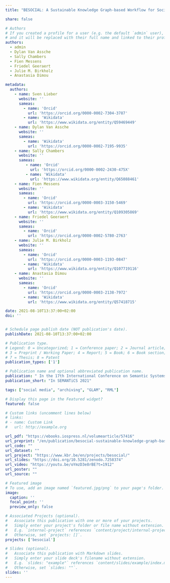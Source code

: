 ```yaml
---
title: "BESOCIAL: A Sustainable Knowledge Graph-based Workflow for Social Media Archiving"

share: false

# Authors
# If you created a profile for a user (e.g. the default `admin` user), write the username (folder name) here
# and it will be replaced with their full name and linked to their profile.
authors:
  - admin
  - Dylan Van Assche
  - Sally Chambers
  - Fien Messens
  - Friedel Geeraert
  - Julie M. Birkholz
  - Anastasia Dimou

metadata:
  authors:
    - name: Sven Lieber
      website: ''
      sameas:
        - name: 'Orcid'
          url: 'https://orcid.org/0000-0002-7304-3787'
        - name: 'Wikidata'
          url: 'https://www.wikidata.org/entity/Q59469449'
    - name: Dylan Van Assche
      website: ''
      sameas:
        - name: 'Wikidata'
          url: 'https://orcid.org/0000-0002-7195-9935'
    - name: Sally Chambers
      website: ''
      sameas:
         - name: 'Orcid'
           url: 'https://orcid.org/0000-0002-2430-475X'
         - name: 'Wikidata'
           url: 'https://www.wikidata.org/entity/Q65088461'
    - name: Fien Messens
      website: ''
      sameas:
        - name: 'Orcid'
          url: 'https://orcid.org/0000-0003-3150-5469'
        - name: 'Wikidata'
          url: 'https://www.wikidata.org/entity/Q109305869'
    - name: Friedel Geeraert
      website: ''
      sameas:
        - name: 'Orcid'
          url: 'https://orcid.org/0000-0002-5780-2763'
    - name: Julie M. Birkholz
      website: ''
      sameas:
        - name: 'Orcid'
          url: 'https://orcid.org/0000-0003-1193-0847'
        - name: 'Wikidata'
          url: 'https://www.wikidata.org/entity/Q107719116'
    - name: Anastasia Dimou
      website: ''
      sameas:
        - name: 'Orcid'
          url: 'https://orcid.org/0000-0003-2138-7972'
        - name: 'Wikidata'
          url: 'https://www.wikidata.org/entity/Q57418715'

date: 2021-08-10T13:37:00+02:00
doi: ''


# Schedule page publish date (NOT publication's date).
publishDate: 2021-08-10T13:37:00+02:00

# Publication type.
# Legend: 0 = Uncategorized; 1 = Conference paper; 2 = Journal article;
# 3 = Preprint / Working Paper; 4 = Report; 5 = Book; 6 = Book section;
# 7 = Thesis; 8 = Patent
publication_types: ['1']

# Publication name and optional abbreviated publication name.
publication: " In the 17th International Conference on Semantic Systems. The Power of AI and Knowledge Graphs"
publication_short: "In SEMANTiCS 2021"

tags: ["social media", "archiving", "GLAM", "RML"]

# Display this page in the Featured widget?
featured: false

# Custom links (uncomment lines below)
# links:
# - name: Custom Link
#   url: http://example.org

url_pdf: "https://ebooks.iospress.nl/volumearticle/57416"
url_preprint: "/en/publication/besocial-sustainable-knowledge-graph-based-workflow-for-social-media-archiving.pdf"
url_code: ""
url_dataset: ""
url_project: "https://www.kbr.be/en/projects/besocial/"
url_slides: "https://doi.org/10.5281/zenodo.7258374"
url_video: "https://youtu.be/oYmzD3e8rBE?t=1912"
url_poster: ""
url_source: ""

# Featured image
# To use, add an image named `featured.jpg/png` to your page's folder.
image:
  caption: ''
  focal_point: ''
  preview_only: false

# Associated Projects (optional).
#   Associate this publication with one or more of your projects.
#   Simply enter your project's folder or file name without extension.
#   E.g. `internal-project` references `content/project/internal-project/index.md`.
#   Otherwise, set `projects: []`.
projects: ['besocial']

# Slides (optional).
#   Associate this publication with Markdown slides.
#   Simply enter your slide deck's filename without extension.
#   E.g. `slides: "example"` references `content/slides/example/index.md`.
#   Otherwise, set `slides: ""`.
slides: ''
---
```


